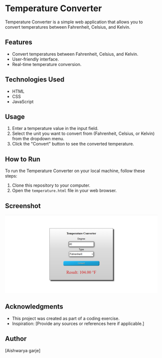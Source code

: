 # Temperature Converter

Temperature Converter is a simple web application that allows you to convert temperatures between Fahrenheit, Celsius, and Kelvin.

## Features

- Convert temperatures between Fahrenheit, Celsius, and Kelvin.
- User-friendly interface.
- Real-time temperature conversion.

## Technologies Used

- HTML
- CSS
- JavaScript

## Usage

1. Enter a temperature value in the input field.
2. Select the unit you want to convert from (Fahrenheit, Celsius, or Kelvin) from the dropdown menu.
3. Click the "Convert" button to see the converted temperature.

## How to Run

To run the Temperature Converter on your local machine, follow these steps:

1. Clone this repository to your computer.
2. Open the `temperature.html` file in your web browser.

## Screenshot

![Temperature Converter](Images/Screenshot.png)


## Acknowledgments

- This project was created as part of a coding exercise.
- Inspiration: [Provide any sources or references here if applicable.]

## Author

[Aishwarya garje]


